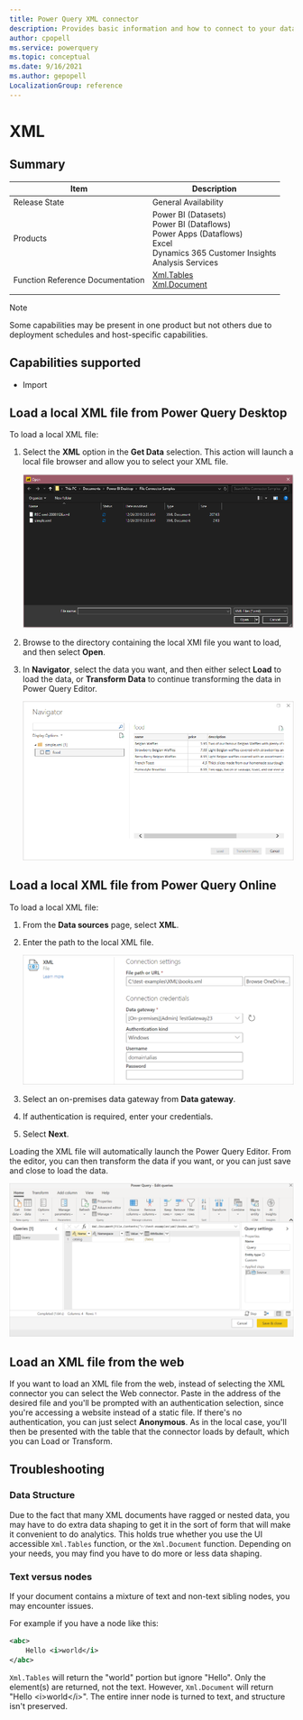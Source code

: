 ```yaml
---
title: Power Query XML connector
description: Provides basic information and how to connect to your data, along with troubleshooting tips on data shaping and issues with documents containing both text and nodes.
author: cpopell
ms.service: powerquery
ms.topic: conceptual
ms.date: 9/16/2021
ms.author: gepopell
LocalizationGroup: reference
---
```


# XML

## Summary

| Item | Description |
| ---- | ----------- |
| Release State | General Availability |
| Products | Power BI (Datasets)<br/>Power BI (Dataflows)<br/>Power Apps (Dataflows)<br/>Excel<br/>Dynamics 365 Customer Insights<br/>Analysis Services |
| Function Reference Documentation | [Xml.Tables](/powerquery-m/xml-tables)<br/>[Xml.Document](/powerquery-m/xml-document) |
| | |

>[!Note]
>Some capabilities may be present in one product but not others due to deployment schedules and host-specific capabilities.

## Capabilities supported

* Import

## Load a local XML file from Power Query Desktop

To load a local XML file:

1. Select the **XML** option in the **Get Data** selection. This action will launch a local file browser and allow you to select your XML file.

   ![XML file selection.](./media/xml/xml-browse.png)

2. Browse to the directory containing the local XMl file you want to load, and then select **Open**.

3. In **Navigator**, select the data you want, and then either select **Load** to load the data, or **Transform Data** to continue transforming the data in Power Query Editor.

   ![Loading data from a XML file in the Navigator.](./media/xml/xml-navigator.png)

## Load a local XML file from Power Query Online

To load a local XML file:

1. From the **Data sources** page, select **XML**.

2. Enter the path to the local XML file.

   ![XML file selection from an online service.](./media/xml/xml-connection-online.png)

3. Select an on-premises data gateway from **Data gateway**.

4. If authentication is required, enter your credentials.

5. Select **Next**.

Loading the XML file will automatically launch the Power Query Editor. From the editor, you can then transform the data if you want, or you can just save and close to load the data.

![XML file loaded in the Power Query Editor](./media/xml/xml-power-query-online.png)

## Load an XML file from the web

If you want to load an XML file from the web, instead of selecting the XML connector you can select the Web connector. Paste in the address of the desired file and you'll be prompted with an authentication selection, since you're accessing a website instead of a static file. If there's no authentication, you can just select **Anonymous**. As in the local case, you'll then be presented with the table that the connector loads by default, which you can Load or Transform.

## Troubleshooting

### Data Structure

Due to the fact that many XML documents have ragged or nested data, you may have to do extra data shaping to get it in the sort of form that will make it convenient to do analytics. This holds true whether you use the UI accessible `Xml.Tables` function, or the `Xml.Document` function. Depending on your needs, you may find you have to do more or less data shaping.

### Text versus nodes

If your document contains a mixture of text and non-text sibling nodes, you may encounter issues.

For example if you have a node like this:

```xml
<abc>
    Hello <i>world</i>
</abc>
```

`Xml.Tables` will return the "world" portion but ignore "Hello". Only the element(s) are returned, not the text. However, `Xml.Document` will return "Hello \<i>world\</i>". The entire inner node is turned to text, and structure isn't preserved.
